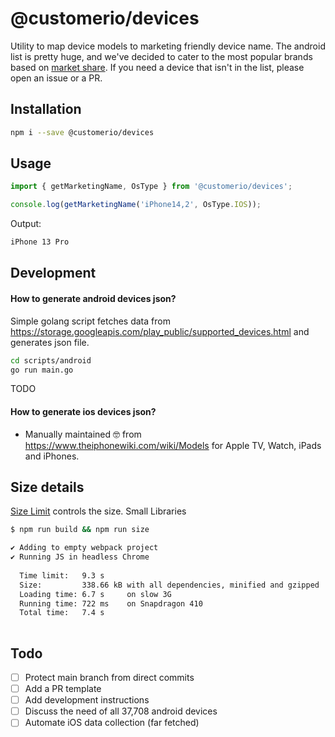 # @customerio/devices

Utility to map device models to marketing friendly device name. The android list is pretty huge, and we've decided to cater to the most popular brands based on [market share](https://www.appbrain.com/stats/top-manufacturers). If you need a device that isn't in the list, please open an issue or a PR.

## Installation

```bash
npm i --save @customerio/devices
```

## Usage

```ts
import { getMarketingName, OsType } from '@customerio/devices';

console.log(getMarketingName('iPhone14,2', OsType.IOS));
```
Output:

```bash
iPhone 13 Pro
``` 

## Development

#### How to generate android devices json?

Simple golang script fetches data from https://storage.googleapis.com/play_public/supported_devices.html and generates json file.

```bash
cd scripts/android
go run main.go
```

TODO

#### How to generate ios devices json?

- Manually maintained 🤓 from https://www.theiphonewiki.com/wiki/Models for Apple TV, Watch, iPads and iPhones.

## Size details

[Size Limit](https://github.com/ai/size-limit) controls the size.
Small Libraries

```bash
$ npm run build && npm run size

✔ Adding to empty webpack project
✔ Running JS in headless Chrome
  
  Time limit:   9.3 s
  Size:         338.66 kB with all dependencies, minified and gzipped
  Loading time: 6.7 s     on slow 3G
  Running time: 722 ms    on Snapdragon 410
  Total time:   7.4 s
  
```

## Todo

- [ ] Protect main branch from direct commits
- [ ] Add a PR template
- [ ] Add development instructions
- [ ] Discuss the need of all 37,708 android devices
- [ ] Automate iOS data collection (far fetched)
